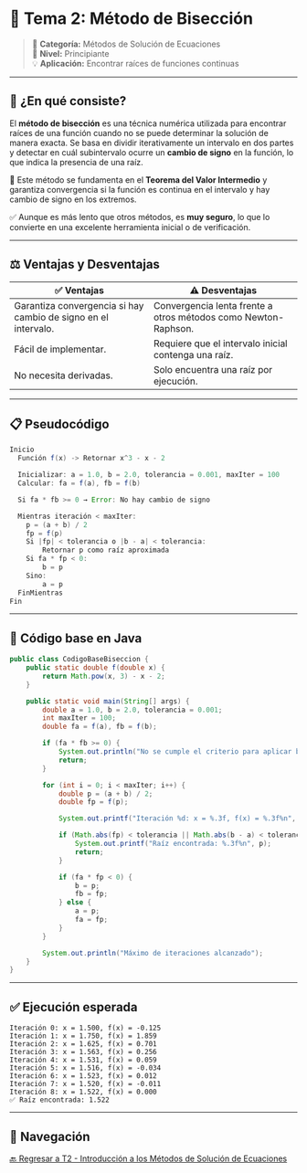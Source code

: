 
# 🧮 Tema 2: Método de Bisección

> 📌 **Categoría:** Métodos de Solución de Ecuaciones  
> 🧠 **Nivel:** Principiante  
> 💡 **Aplicación:** Encontrar raíces de funciones continuas

---

## 🧩 ¿En qué consiste?

El **método de bisección** es una técnica numérica utilizada para encontrar raíces de una función cuando no se puede determinar la solución de manera exacta. Se basa en dividir iterativamente un intervalo en dos partes y detectar en cuál subintervalo ocurre un **cambio de signo** en la función, lo que indica la presencia de una raíz.

🔎 Este método se fundamenta en el **Teorema del Valor Intermedio** y garantiza convergencia si la función es continua en el intervalo y hay cambio de signo en los extremos.

✅ Aunque es más lento que otros métodos, es **muy seguro**, lo que lo convierte en una excelente herramienta inicial o de verificación.

---

## ⚖️ Ventajas y Desventajas

| ✅ Ventajas                                                                 | ⚠️ Desventajas                                                               |
|-----------------------------------------------------------------------------|------------------------------------------------------------------------------|
| Garantiza convergencia si hay cambio de signo en el intervalo.             | Convergencia lenta frente a otros métodos como Newton-Raphson.              |
| Fácil de implementar.                                                      | Requiere que el intervalo inicial contenga una raíz.                        |
| No necesita derivadas.                                                     | Solo encuentra una raíz por ejecución.                                      |

---

## 📋 Pseudocódigo

```java
Inicio
  Función f(x) -> Retornar x^3 - x - 2

  Inicializar: a = 1.0, b = 2.0, tolerancia = 0.001, maxIter = 100
  Calcular: fa = f(a), fb = f(b)

  Si fa * fb >= 0 → Error: No hay cambio de signo

  Mientras iteración < maxIter:
    p = (a + b) / 2
    fp = f(p)
    Si |fp| < tolerancia o |b - a| < tolerancia:
        Retornar p como raíz aproximada
    Si fa * fp < 0:
        b = p
    Sino:
        a = p
  FinMientras
Fin
````

---

## 🧪 Código base en Java

```java
public class CodigoBaseBiseccion {
    public static double f(double x) {
        return Math.pow(x, 3) - x - 2;
    }

    public static void main(String[] args) {
        double a = 1.0, b = 2.0, tolerancia = 0.001;
        int maxIter = 100;
        double fa = f(a), fb = f(b);

        if (fa * fb >= 0) {
            System.out.println("No se cumple el criterio para aplicar bisección");
            return;
        }

        for (int i = 0; i < maxIter; i++) {
            double p = (a + b) / 2;
            double fp = f(p);

            System.out.printf("Iteración %d: x = %.3f, f(x) = %.3f%n", i, p, fp);

            if (Math.abs(fp) < tolerancia || Math.abs(b - a) < tolerancia) {
                System.out.printf("Raíz encontrada: %.3f%n", p);
                return;
            }

            if (fa * fp < 0) {
                b = p;
                fb = fp;
            } else {
                a = p;
                fa = fp;
            }
        }

        System.out.println("Máximo de iteraciones alcanzado");
    }
}
```

---

## ✅ Ejecución esperada

```text
Iteración 0: x = 1.500, f(x) = -0.125
Iteración 1: x = 1.750, f(x) = 1.859
Iteración 2: x = 1.625, f(x) = 0.701
Iteración 3: x = 1.563, f(x) = 0.256
Iteración 4: x = 1.531, f(x) = 0.059
Iteración 5: x = 1.516, f(x) = -0.034
Iteración 6: x = 1.523, f(x) = 0.012
Iteración 7: x = 1.520, f(x) = -0.011
Iteración 8: x = 1.522, f(x) = 0.000
✅ Raíz encontrada: 1.522
```

---

## 🔗 Navegación

[🔙 Regresar a T2 - Introducción a los Métodos de Solución de Ecuaciones](https://github.com/Juan200519287393u83/Metodos_Numericos/blob/main/T2%20-%20M%C3%A9todos%20de%20Soluci%C3%B3n%20de%20Ecuaciones/Introducci%C3%B3n%20a%20los%20M%C3%A9todos%20de%20Soluci%C3%B3n%20de%20Ecuaciones.md)

